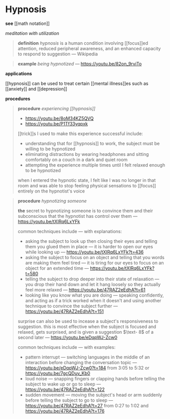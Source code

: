 # Hypnosis

**see** [[math notation]]

_meditation with utilization_

> **definition** _hypnosis_ is a human condition involving [[focus]]ed attention, reduced peripheral awareness, and an enhanced capacity to respond to suggestion &mdash; Wikipedia

> **example** _being hypnotized_ &mdash; <https://youtu.be/82on_9rviTo>

**applications**

[[hypnosis]] can be used to treat certain [[mental illness]]es such as [[anxiety]] and [[depression]]

**procedures**

> **procedure** _experiencing [[hypnosis]]_
>
> - <https://youtu.be/8oM34KZ5QVQ>
> - <https://youtu.be/P1Tf33yqpxk>
>
> [[trick]]s I used to make this experience successful include:
>
> - understanding that for [[hypnosis]] to work, the subject must be willing to be hypnotized
> - eliminating distractions by wearing headphones and sitting comfortably on a couch in a dark and quiet room
> - attempting the experience multiple times until I felt relaxed enough to be hypnotized
>
> when I entered the hypnotic state, I felt like I was no longer in that room and was able to stop feeling physical sensations to [[focus]] entirely on the hypnotist's voice

> **procedure** _hypnotizing someone_
>
> **the** secret to hypnotizing someone is to convince them and their subconscious that the hypnotist has control over them &mdash; <https://youtu.be/tXIRq6LxYFk>
>
> common techniques include &mdash; with explanations:
>
> - asking the subject to look up then closing their eyes and telling them you glued them in place &mdash; it is harder to open our eyes while looking up &mdash; <https://youtu.be/tXIRq6LxYFk?t=436>
> - asking the subject to focus on an object and telling that you words are making them feel tired &mdash; it is tiring for our eyes to focus on an object for an extended time &mdash; <https://youtu.be/tXIRq6LxYFk?t=580>
> - telling the subject to drop deeper into their state of relaxation &mdash; you drop their hand down and let it hang loosely so they actually feel more relaxed &mdash; <https://youtu.be/47RAZ2eEdhA?t=61>
> - looking like you know what you are doing &mdash; speaking confidently, and acting as if a trick worked when it doesn't and using another technique to convince the subject further &mdash; <https://youtu.be/47RAZ2eEdhA?t=151>
>
> surprise can also be used to incease a subject's responsiveness to suggestion. this is most effective when the subject is focused and relaxed, gets surprised, and is given a suggestion $\text- 8$ of a second later &mdash; <https://youtu.be/eDqpWJ-Zcw0>
>
> common techniques include &mdash; with examples:
>
> - pattern interrupt &mdash; switching languages in the middle of an interaction before changing the conversation topic &mdash; <https://youtu.be/eDqpWJ-Zcw0?t=184> from 3:05 to 5:32 or <https://youtu.be/7gcQDuv_Kb0>
> - loud noise &mdash; snapping fingers or clapping hands before telling the subject to wake up or go to sleep &mdash; <https://youtu.be/47RAZ2eEdhA?t=122>
> - sudden movement &mdash; moving the subject's head or arm suddenly before telling the subject to go to sleep &mdash; <https://youtu.be/47RAZ2eEdhA?t=27> from 0:27 to 1:02 and <https://youtu.be/47RAZ2eEdhA?t=176>

